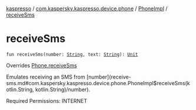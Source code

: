 [kaspresso](../../index.md) / [com.kaspersky.kaspresso.device.phone](../index.md) / [PhoneImpl](index.md) / [receiveSms](./receive-sms.md)

# receiveSms

`fun receiveSms(number: `[`String`](https://kotlinlang.org/api/latest/jvm/stdlib/kotlin/-string/index.html)`, text: `[`String`](https://kotlinlang.org/api/latest/jvm/stdlib/kotlin/-string/index.html)`): `[`Unit`](https://kotlinlang.org/api/latest/jvm/stdlib/kotlin/-unit/index.html)

Overrides [Phone.receiveSms](../-phone/receive-sms.md)

Emulates receiving an SMS from [number](receive-sms.md#com.kaspersky.kaspresso.device.phone.PhoneImpl$receiveSms(kotlin.String, kotlin.String)/number).

Required Permissions: INTERNET

